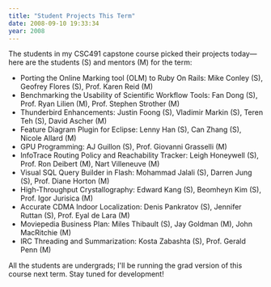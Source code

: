 ```yaml
---
title: "Student Projects This Term"
date: 2008-09-10 19:33:34
year: 2008
---
```

The students in my CSC491 capstone course picked their projects today—here are the students (S) and mentors (M) for the term:
<ul>
	<li>Porting the Online Marking tool (OLM) to Ruby On Rails: Mike Conley (S), Geofrey Flores (S), Prof. Karen Reid (M)</li>
	<li>Benchmarking the Usability of Scientific Workflow Tools: Fan Dong (S), Prof. Ryan Lilien (M), Prof. Stephen Strother (M)</li>
	<li>Thunderbird Enhancements: Justin Foong (S), Vladimir Markin (S), Teren Teh (S), David Ascher (M)</li>
	<li>Feature Diagram Plugin for Eclipse: Lenny Han (S), Can Zhang (S), Nicole Allard (M)</li>
	<li>GPU Programming: AJ Guillon (S), Prof. Giovanni Grasselli (M)</li>
	<li>InfoTrace Routing Policy and Reachability Tracker: Leigh Honeywell (S), Prof. Ron Deibert (M), Nart Villeneuve (M)</li>
	<li>Visual SQL Query Builder in Flash: Mohammad Jalali (S), Darren Jung (S), Prof. Diane Horton (M)</li>
	<li>High-Throughput Crystallography: Edward Kang (S), Beomheyn Kim (S), Prof. Igor Jurisica (M)</li>
	<li>Accurate CDMA Indoor Localization: Denis Pankratov (S), Jennifer Ruttan (S), Prof. Eyal de Lara (M)</li>
	<li>Moviepedia Business Plan: Miles Thibault (S), Jay Goldman (M), John MacRitchie (M)</li>
	<li>IRC Threading and Summarization: Kosta Zabashta (S), Prof. Gerald Penn (M)</li>
</ul>
All the students are undergrads; I'll be running the grad version of this course next term. Stay tuned for development!
